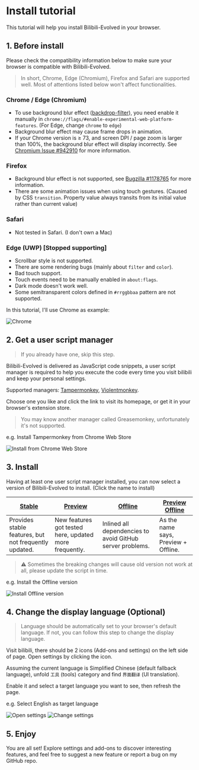 # Install tutorial
This tutorial will help you install Bilibili-Evolved in your browser.

## 1. Before install
Please check the compatibility information below to make sure your browser is compatible with Bilibili-Evolved.

> In short, Chrome, Edge (Chromium), Firefox and Safari are supported well. Most of attentions listed below won't affect functionalities.

### Chrome / Edge (Chromium)
- To use background blur effect ([backdrop-filter](https://developer.mozilla.org/en-US/docs/Web/CSS/backdrop-filter)), you need enable it manually in `chrome://flags/#enable-experimental-web-platform-features`. (For Edge, change `chrome` to `edge`)
- Background blur effect may cause frame drops in animation.
- If your Chrome version is ≥ 73, and screen DPI / page zoom is larger than 100%, the background blur effect will display incorrectly. See [Chromium Issue #942910](https://bugs.chromium.org/p/chromium/issues/detail?id=942910) for more information.
### Firefox
- Background blur effect is not supported, see [Bugzilla #1178765](https://bugzilla.mozilla.org/show_bug.cgi?id=1178765) for more information.
- There are some animation issues when using touch gestures. (Caused by CSS `transition`. Property value always transits from its initial value rather than current value)
### Safari
- Not tested in Safari. (I don't own a Mac)
### Edge (UWP) [**Stopped supporting**]
- Scrollbar style is not supported.
- There are some rendering bugs (mainly about `filter` and `color`).
- Bad touch support.
- Touch events need to be manually enabled in `about:flags`.
- Dark mode doesn't work well.
- Some semitransparent colors defined in `#rrggbbaa` pattern are not supported.

In this tutorial, I'll use Chrome as example:

![Chrome](images/original/chrome.en-US.png)

## 2. Get a user script manager
> If you already have one, skip this step.

Bilibili-Evolved is delivered as JavaScript code snippets, a user script manager is required to help you execute the code every time you visit bilibili and keep your personal settings.

Supported managers: [Tampermonkey](https://tampermonkey.net/), [Violentmonkey](https://violentmonkey.github.io/).

Choose one you like and click the link to visit its homepage, or get it in your browser's extension store.
> You may know another manager called Greasemonkey, unfortunately it's not supported.

e.g. Install Tampermonkey from Chrome Web Store

![Install from Chrome Web Store](images/original/tampermonkey.en-US.png)

## 3. Install
Having at least one user script manager installed, you can now select a version of Bilibili-Evolved to install. (Click the name to install)

| [Stable](https://github.com/the1812/Bilibili-Evolved/raw/master/bilibili-evolved.user.js) | [Preview](https://github.com/the1812/Bilibili-Evolved/raw/preview/bilibili-evolved.preview.user.js) | [Offline](https://github.com/the1812/Bilibili-Evolved/raw/master/bilibili-evolved.offline.user.js) | [Preview Offline](https://github.com/the1812/Bilibili-Evolved/raw/preview/bilibili-evolved.preview-offline.user.js) |
| ----------------------------------------------------------------------------------------- | --------------------------------------------------------------------------------------------------- | -------------------------------------------------------------------------------------------------- | ------------------------------------------------------------------------------------------------------------------- |
| Provides stable features, but not frequently updated.                                     | New features got tested here, updated more frequently.                                              | Inlined all dependencies to avoid GitHub server problems.                                          | As the name says, Preview + Offline.                                                                                |

> ⚠ Sometimes the breaking changes will cause old version not work at all, please update the script in time.

e.g. Install the Offline version

![Install Offline version](images/original/install-script.zh-CN.png)


## 4. Change the display language (Optional)
> Language should be automatically set to your browser's default language. If not, you can follow this step to change the display language.

Visit bilibili, there should be 2 icons (Add-ons and settings) on the left side of page. Open settings by clicking the icon.

Assuming the current language is Simplified Chinese (default fallback language), unfold `工具` (tools) category and find `界面翻译` (UI translation).

Enable it and select a target language you want to see, then refresh the page.

e.g. Select English as target language

![Open settings](images/original/settings-icon.en-US.png)
![Change settings](images/original/settings.en-US.png)

## 5. Enjoy
You are all set! Explore settings and add-ons to discover interesting features, and feel free to suggest a new feature or report a bug on my GitHub repo.